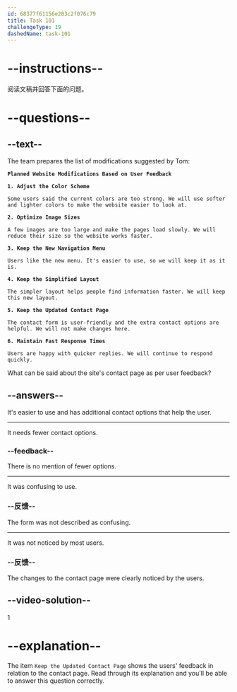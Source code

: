 ```yaml
---
id: 68377f61156e283c2f076c79
title: Task 101
challengeType: 19
dashedName: task-101
---
```


<!-- READING -->

# --instructions--

阅读文稿并回答下面的问题。

# --questions--

## --text--

The team prepares the list of modifications suggested by Tom:

**`Planned Website Modifications Based on User Feedback`**

**`1. Adjust the Color Scheme`**

`Some users said the current colors are too strong. We will use softer and lighter colors to make the website easier to look at.`

**`2. Optimize Image Sizes`**

`A few images are too large and make the pages load slowly. We will reduce their size so the website works faster.`

**`3. Keep the New Navigation Menu`**

`Users like the new menu. It's easier to use, so we will keep it as it is.`

**`4. Keep the Simplified Layout`**

`The simpler layout helps people find information faster. We will keep this new layout.`

**`5. Keep the Updated Contact Page`**

`The contact form is user-friendly and the extra contact options are helpful. We will not make changes here.`

**`6. Maintain Fast Response Times`**

`Users are happy with quicker replies. We will continue to respond quickly.`

What can be said about the site's contact page as per user feedback?

## --answers--

It's easier to use and has additional contact options that help the user.

---

It needs fewer contact options.

### --feedback--

There is no mention of fewer options.

---

It was confusing to use.

### --反馈--

The form was not described as confusing.

---

It was not noticed by most users.

### --反馈--

The changes to the contact page were clearly noticed by the users.

## --video-solution--

1

# --explanation--

The item `Keep the Updated Contact Page` shows the users' feedback in relation to the contact page. Read through its explanation and you'll be able to answer this question correctly.
